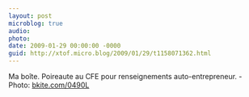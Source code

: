 ```yaml
---
layout: post
microblog: true
audio: 
photo: 
date: 2009-01-29 00:00:00 -0000
guid: http://xtof.micro.blog/2009/01/29/t1158071362.html
---
```

Ma boîte. Poireaute au CFE pour renseignements auto-entrepreneur. - Photo: [bkite.com/0490L](http://bkite.com/0490L)
